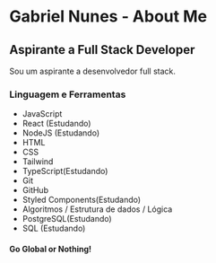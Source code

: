 <body>
    <div class="container">
        <h1>Gabriel Nunes - About Me</h1>
        <h2>Aspirante a Full Stack Developer</h2>
        <p>Sou um aspirante a desenvolvedor full stack.</p>
    </div>
    <div>
      <h3>Linguagem e Ferramentas</h3>
      <ul>
        <li>JavaScript</li>
        <li>React (Estudando)</li>
        <li>NodeJS (Estudando)</li>
        <li>HTML</li>
        <li>CSS</li>
        <li>Tailwind</li>
        <li>TypeScript(Estudando)</li>
        <li>Git</li>
        <li>GitHub</li>
        <li>Styled Components(Estudando)</li>
        <li>Algoritmos / Estrutura de dados / Lógica</li>
        <li>PostgreSQL(Estudando)</li>
        <li>SQL (Estudando)</li>
      </ul>
    </div>
  <div>
    <h4>Go Global or Nothing!</h4>
  </div>
</body>
